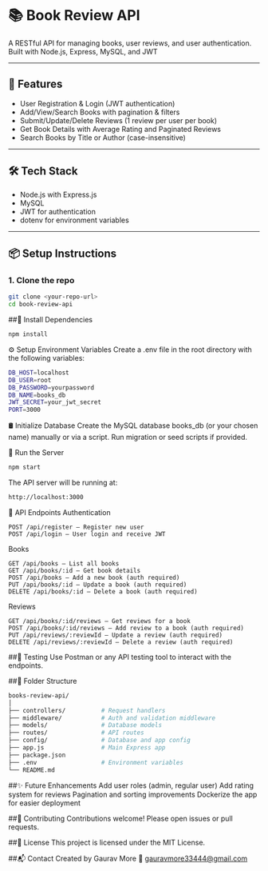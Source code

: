 # 📚 Book Review API

A RESTful API for managing books, user reviews, and user authentication. Built with Node.js, Express, MySQL, and JWT

---

## 🚀 Features

- User Registration & Login (JWT authentication)
- Add/View/Search Books with pagination & filters
- Submit/Update/Delete Reviews (1 review per user per book)
- Get Book Details with Average Rating and Paginated Reviews
- Search Books by Title or Author (case-insensitive)

---

## 🛠️ Tech Stack

- Node.js with Express.js
- MySQL
- JWT for authentication
- dotenv for environment variables

---

## 📦 Setup Instructions

### 1. Clone the repo

```bash
git clone <your-repo-url>
cd book-review-api
```
##🐍 Install Dependencies
```bash
npm install
```
⚙️ Setup Environment Variables
Create a .env file in the root directory with the following variables:
```bash
DB_HOST=localhost
DB_USER=root
DB_PASSWORD=yourpassword
DB_NAME=books_db
JWT_SECRET=your_jwt_secret
PORT=3000

```

🛢️ Initialize Database
Create the MySQL database books_db (or your chosen name) manually or via a script.
Run migration or seed scripts if provided.

🚀 Run the Server
```bash
npm start
```
The API server will be running at:
```bash
http://localhost:3000
```
📄 API Endpoints
Authentication
```
POST /api/register – Register new user
POST /api/login – User login and receive JWT
```
Books
```
GET /api/books – List all books
GET /api/books/:id – Get book details
POST /api/books – Add a new book (auth required)
PUT /api/books/:id – Update a book (auth required)
DELETE /api/books/:id – Delete a book (auth required)
```
Reviews
```
GET /api/books/:id/reviews – Get reviews for a book
POST /api/books/:id/reviews – Add review to a book (auth required)
PUT /api/reviews/:reviewId – Update a review (auth required)
DELETE /api/reviews/:reviewId – Delete a review (auth required)
```
##🔧 Testing
Use Postman or any API testing tool to interact with the endpoints.

##📁 Folder Structure
```bash
books-review-api/
│
├── controllers/          # Request handlers  
├── middleware/           # Auth and validation middleware  
├── models/               # Database models  
├── routes/               # API routes  
├── config/               # Database and app config  
├── app.js                # Main Express app  
├── package.json  
├── .env                  # Environment variables  
└── README.md  

```
##✨ Future Enhancements
Add user roles (admin, regular user)
Add rating system for reviews
Pagination and sorting improvements
Dockerize the app for easier deployment

##🤝 Contributing
Contributions welcome! Please open issues or pull requests.

##📄 License
This project is licensed under the MIT License.

##📬 Contact
Created by Gaurav More
📧 gauravmore33444@gmail.com
